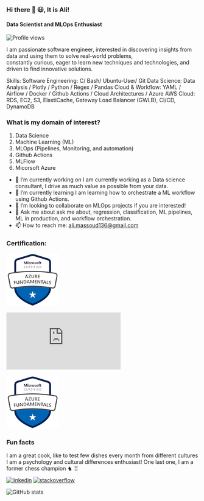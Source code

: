 ### Hi there 👋 😃, It is Ali!
#### Data Scientist and MLOps Enthusiast  
![Profile views](https://gpvc.arturio.dev/AliMassoud)  

I am passionate software engineer, interested in discovering insights from data and using them to solve real-world problems,  
constantly curious, eager to learn new techniques and technologies, and driven to find innovative solutions.

Skills: 
  Software Engineering: C/ Bash/ Ubuntu-User/ Git
  Data Science: Data Analysis / Plotly / Python / Regex / Pandas
  Cloud & Workflow: YAML / Airflow / Docker / Github Actions / Cloud Architectures / Azure
  AWS Cloud: RDS, EC2, S3, ElastiCache, Gateway Load Balancer (GWLB), CI/CD, DynamoDB

### What is my domain of interest?
1. Data Science
2. Machine Learning (ML)
3. MLOps (Pipelines, Monitoring, and automation)
4. Github Actions
5. MLFlow
6. Micorsoft Azure

- 🔭 I’m currently working on I am currently working as a Data science consultant, I drive as much value as possible from your data. 
- 🌱 I’m currently learning I am learning how to orchestrate a ML workflow using Github Actions. 
- 👯 I’m looking to collaborate on MLOps projects if you are interested! 
- 💬 Ask me about  ask me about, regression, classification, ML pipelines, ML in production, and workflow orchestration. 
- 📫 How to reach me: ali.massoud136@gmail.com 

### Certification:

![Design and Development](https://github.com/AliMassoud/AliMassoud/blob/main/azure-fundamentals-Ali%20Massoud.png) 

![Design and Development](https://github.com/AliMassoud/AliMassoud/blob/main/Programming_Competition-%20Ali%20Massoud.pdf) 

![Design and Development](https://github.com/AliMassoud/AliMassoud/blob/main/azure-fundamentals-Ali%20Massoud.png) 

### Fun facts
I am a great cook, like to test few dishes every month from different cultures  
I am a psychology and cultural differences enthusiast!
One last one, I am a former chess champion ♞ ♖

[<img src='https://cdn.jsdelivr.net/npm/simple-icons@3.0.1/icons/linkedin.svg' alt='linkedin' height='40'>](https://www.linkedin.com/in/https://www.linkedin.com/in/ali-massoud//)  [<img src='https://cdn.jsdelivr.net/npm/simple-icons@3.0.1/icons/stackoverflow.svg' alt='stackoverflow' height='40'>](https://stackoverflow.com/users/https://stackoverflow.com/users/15540632/ali-massoud)  

![GitHub stats](https://github-readme-stats.vercel.app/api?username=AliMassoud&show_icons=true&count_private=true)  
